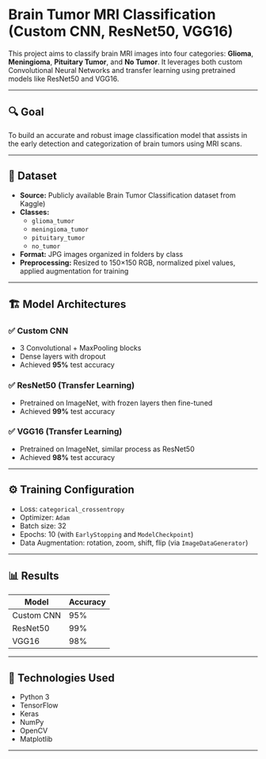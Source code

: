 # Brain Tumor MRI Classification (Custom CNN, ResNet50, VGG16)

This project aims to classify brain MRI images into four categories: **Glioma**, **Meningioma**, **Pituitary Tumor**, and **No Tumor**. It leverages both custom Convolutional Neural Networks and transfer learning using pretrained models like ResNet50 and VGG16.

---

## 🔍 Goal

To build an accurate and robust image classification model that assists in the early detection and categorization of brain tumors using MRI scans.

---

## 🧠 Dataset

- **Source:** Publicly available Brain Tumor Classification dataset from Kaggle)  
- **Classes:**  
  - `glioma_tumor`  
  - `meningioma_tumor`  
  - `pituitary_tumor`  
  - `no_tumor`  
- **Format:** JPG images organized in folders by class  
- **Preprocessing:** Resized to 150×150 RGB, normalized pixel values, applied augmentation for training

---

## 🏗️ Model Architectures

### ✅ Custom CNN
- 3 Convolutional + MaxPooling blocks
- Dense layers with dropout
- Achieved **95%** test accuracy

### ✅ ResNet50 (Transfer Learning)
- Pretrained on ImageNet, with frozen layers then fine-tuned
- Achieved **99%** test accuracy

### ✅ VGG16 (Transfer Learning)
- Pretrained on ImageNet, similar process as ResNet50
- Achieved **98%** test accuracy

---

## ⚙️ Training Configuration

- Loss: `categorical_crossentropy`  
- Optimizer: `Adam`  
- Batch size: 32  
- Epochs: 10 (with `EarlyStopping` and `ModelCheckpoint`)  
- Data Augmentation: rotation, zoom, shift, flip (via `ImageDataGenerator`)

---

## 📊 Results

| Model      | Accuracy |
|------------|----------|
| Custom CNN | 95%      |
| ResNet50   | 99%      |
| VGG16      | 98%      |

---

## 🧰 Technologies Used

- Python 3  
- TensorFlow  
- Keras  
- NumPy  
- OpenCV  
- Matplotlib  

---

